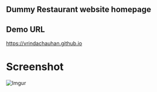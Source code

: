 ## Dummy Restaurant website homepage

## Demo URL

https://vrindachauhan.github.io

# Screenshot
![Imgur](https://i.imgur.com/QnupH9J.jpg)